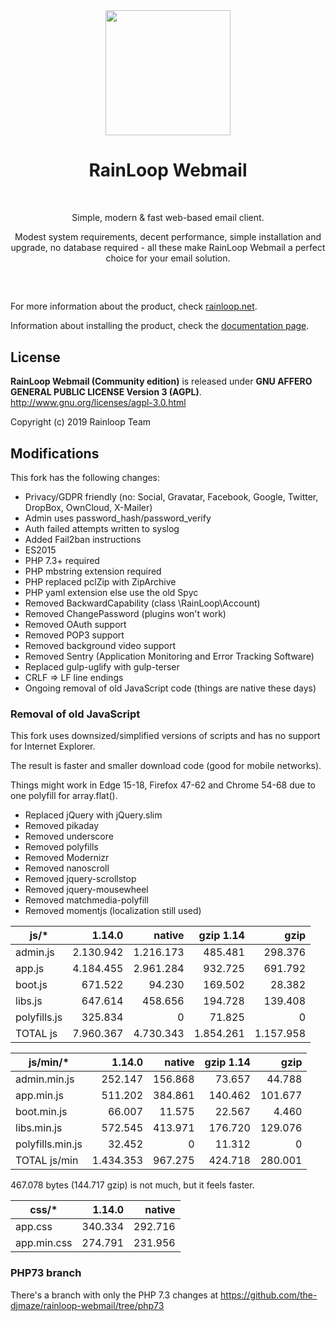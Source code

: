 <div align="center">
  <a href="https://github.com/RainLoop/rainloop-webmail">
    <img width="200" heigth="200" src="https://www.rainloop.net/static/img/logo-256x256-tiny.png">
  </a>
  <br>
  <h1>RainLoop Webmail</h1>
  <br>
  <p>
    Simple, modern &amp; fast web-based email client.
  </p>
  <p>
    Modest system requirements, decent performance, simple installation and upgrade, no database required
    - all these make RainLoop Webmail a perfect choice for your email solution.
  </p>
  <h2></h2>
  <br>
</div>

For more information about the product, check [rainloop.net](http://www.rainloop.net/).

Information about installing the product, check the [documentation page](http://www.rainloop.net/docs/installation/).

## License

**RainLoop Webmail (Community edition)** is released under
**GNU AFFERO GENERAL PUBLIC LICENSE Version 3 (AGPL)**.
http://www.gnu.org/licenses/agpl-3.0.html

Copyright (c) 2019 Rainloop Team

## Modifications

This fork has the following changes:

* Privacy/GDPR friendly (no: Social, Gravatar, Facebook, Google, Twitter, DropBox, OwnCloud, X-Mailer)
* Admin uses password_hash/password_verify
* Auth failed attempts written to syslog
* Added Fail2ban instructions
* ES2015
* PHP 7.3+ required
* PHP mbstring extension required
* PHP replaced pclZip with ZipArchive
* PHP yaml extension else use the old Spyc
* Removed BackwardCapability (class \RainLoop\Account)
* Removed ChangePassword (plugins won't work)
* Removed OAuth support
* Removed POP3 support
* Removed background video support
* Removed Sentry (Application Monitoring and Error Tracking Software)
* Replaced gulp-uglify with gulp-terser
* CRLF => LF line endings
* Ongoing removal of old JavaScript code (things are native these days)

### Removal of old JavaScript

This fork uses downsized/simplified versions of scripts and has no support for Internet Explorer.

The result is faster and smaller download code (good for mobile networks).

Things might work in Edge 15-18, Firefox 47-62 and Chrome 54-68 due to one polyfill for array.flat().

* Replaced jQuery with jQuery.slim
* Removed pikaday
* Removed underscore
* Removed polyfills
* Removed Modernizr
* Removed nanoscroll
* Removed jquery-scrollstop
* Removed jquery-mousewheel
* Removed matchmedia-polyfill
* Removed momentjs (localization still used)

|js/*       	|1.14.0 	|native 	|gzip 1.14	|gzip   	|
|-----------	|--------:	|--------:	|--------:	|--------:	|
|admin.js    	|2.130.942	|1.216.173	|  485.481	|  298.376	|
|app.js      	|4.184.455	|2.961.284	|  932.725	|  691.792	|
|boot.js     	|  671.522	|   94.230	|  169.502	|   28.382	|
|libs.js     	|  647.614	|  458.656	|  194.728	|  139.408	|
|polyfills.js	|  325.834	|        0	|   71.825	|        0	|
|TOTAL js   	|7.960.367	|4.730.343	|1.854.261	|1.157.958	|

|js/min/*       	|1.14.0   	|native   	|gzip 1.14	|gzip   	|
|---------------	|--------:	|--------:	|--------:	|--------:	|
|admin.min.js    	|  252.147	|  156.868	| 73.657	| 44.788	|
|app.min.js      	|  511.202	|  384.861	|140.462	|101.677	|
|boot.min.js     	|   66.007	|   11.575	| 22.567	|  4.460	|
|libs.min.js     	|  572.545	|  413.971	|176.720	|129.076	|
|polyfills.min.js	|   32.452	|        0	| 11.312	|      0	|
|TOTAL js/min   	|1.434.353	|  967.275	|424.718	|280.001	|

467.078 bytes (144.717 gzip) is not much, but it feels faster.


|css/*       	|1.14.0   	|native   	|
|--------------	|--------:	|--------:	|
|app.css    	|  340.334	|  292.716	|
|app.min.css	|  274.791	|  231.956	|


### PHP73 branch

There's a branch with only the PHP 7.3 changes at
https://github.com/the-djmaze/rainloop-webmail/tree/php73
